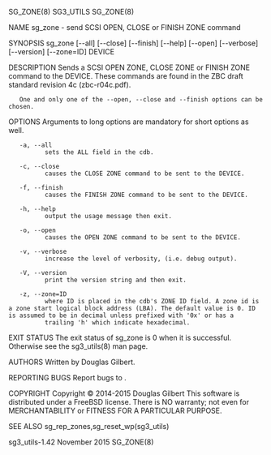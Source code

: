 SG_ZONE(8)                                                                                        SG3_UTILS                                                                                        SG_ZONE(8)



NAME
       sg_zone - send SCSI OPEN, CLOSE or FINISH ZONE command

SYNOPSIS
       sg_zone [--all] [--close] [--finish] [--help] [--open] [--verbose] [--version] [--zone=ID] DEVICE

DESCRIPTION
       Sends a SCSI OPEN ZONE, CLOSE ZONE or FINISH ZONE command to the DEVICE.  These commands are found in the ZBC draft standard revision 4c (zbc-r04c.pdf).

       One and only one of the --open, --close and --finish options can be chosen.

OPTIONS
       Arguments to long options are mandatory for short options as well.

       -a, --all
              sets the ALL field in the cdb.

       -c, --close
              causes the CLOSE ZONE command to be sent to the DEVICE.

       -f, --finish
              causes the FINISH ZONE command to be sent to the DEVICE.

       -h, --help
              output the usage message then exit.

       -o, --open
              causes the OPEN ZONE command to be sent to the DEVICE.

       -v, --verbose
              increase the level of verbosity, (i.e. debug output).

       -V, --version
              print the version string and then exit.

       -z, --zone=ID
              where ID is placed in the cdb's ZONE ID field. A zone id is a zone start logical block address (LBA). The default value is 0. ID is assumed to be in decimal unless prefixed with '0x' or has a
              trailing 'h' which indicate hexadecimal.

EXIT STATUS
       The exit status of sg_zone is 0 when it is successful. Otherwise see the sg3_utils(8) man page.

AUTHORS
       Written by Douglas Gilbert.

REPORTING BUGS
       Report bugs to <dgilbert at interlog dot com>.

COPYRIGHT
       Copyright © 2014-2015 Douglas Gilbert
       This software is distributed under a FreeBSD license. There is NO warranty; not even for MERCHANTABILITY or FITNESS FOR A PARTICULAR PURPOSE.

SEE ALSO
       sg_rep_zones,sg_reset_wp(sg3_utils)



sg3_utils-1.42                                                                                  November 2015                                                                                      SG_ZONE(8)
